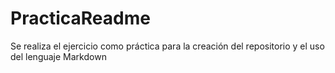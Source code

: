 # PracticaReadme
Se realiza el ejercicio como práctica para la creación del repositorio y el uso del lenguaje Markdown
